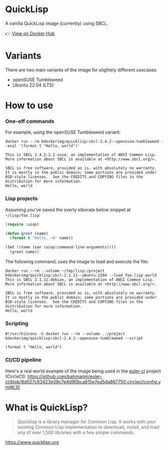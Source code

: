 # QuickLisp

A vanilla QuickLisp image (currently) using SBCL.

👉 [View on Docker Hub](https://hub.docker.com/r/bdockerimg/quicklisp)

# Variants

There are two main variants of the image for slightely different usecases:

* openSUSE Tumbleweed
* Ubuntu 22.04 (LTS)

# How to use

### One-off commands

For example, using the openSUSE Tumbleweed variant:

```
docker run --rm bdockerimg/quicklisp:sbcl-2.4.2--opensuse-tumbleweed --eval '(format t "Hello, world")'

This is SBCL 2.4.2-1.1-suse, an implementation of ANSI Common Lisp.
More information about SBCL is available at <http://www.sbcl.org/>.

SBCL is free software, provided as is, with absolutely no warranty.
It is mostly in the public domain; some portions are provided under
BSD-style licenses.  See the CREDITS and COPYING files in the
distribution for more information.
Hello, world
```

### Lisp projects

Assuming you've saved the overly elborate below snippet at `~/lisp/foo.lisp`:

```lisp
(require :uiop)

(defun greet (name)
  (format t "Hello, ~A" name))

(let ((name (car (uiop:command-line-arguments))))
  (greet name))
```

The following command, uses the image to load and execute the file:

```
docker run --rm --volume ~/tmp/lisp:/project bdockerimg/quicklisp:sbcl-2.1.11--ubuntu-2204 --load foo.lisp world
This is SBCL 2.1.11.debian, an implementation of ANSI Common Lisp.
More information about SBCL is available at <http://www.sbcl.org/>.

SBCL is free software, provided as is, with absolutely no warranty.
It is mostly in the public domain; some portions are provided under
BSD-style licenses.  See the CREDITS and COPYING files in the
distribution for more information.
Hello, world
```

### Scripting

```text
#!/usr/bin/env -S docker run --rm --volume .:/project bdockerimg/quicklisp:sbcl-2.4.2--opensuse-tumbleweed --script

(format t "Hello, world")
```

### CI/CD pipeline

Here's a real world example of the image being used in the
[euler-cl](https://github.com/bahmanm/euler-cl) project (CircleCI):
https://github.com/bahmanm/euler-cl/blob/8d027c83423e09c7e4d90bca815e7ed5da86775f/.circleci/config.yml#L10

# What is QuickLisp?

> Quicklisp is a library manager for Common Lisp. It works with your existing Common Lisp
> implementation to download, install, and load any of over 1,500 libraries with a few simple
> commands.

https://www.quicklisp.org
